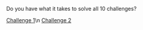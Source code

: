 Do you have what it takes to solve all 10 challenges?

[Challenge 1](challenge1/challenge1.md)\n
[Challenge 2](challenge1/challenge2.md)

